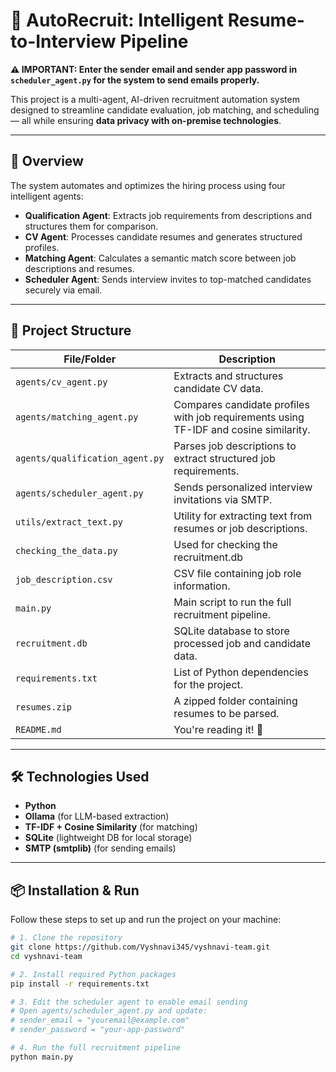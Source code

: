 # 🧠 AutoRecruit: Intelligent Resume-to-Interview Pipeline

**⚠️ IMPORTANT: Enter the sender email and sender app password in `scheduler_agent.py` for the system to send emails properly.**

This project is a multi-agent, AI-driven recruitment automation system designed to streamline candidate evaluation, job matching, and scheduling — all while ensuring **data privacy with on-premise technologies**.

---

## 🚀 Overview

The system automates and optimizes the hiring process using four intelligent agents:

- **Qualification Agent**: Extracts job requirements from descriptions and structures them for comparison.
- **CV Agent**: Processes candidate resumes and generates structured profiles.
- **Matching Agent**: Calculates a semantic match score between job descriptions and resumes.
- **Scheduler Agent**: Sends interview invites to top-matched candidates securely via email.

---

## 🧩 Project Structure

| File/Folder                | Description                                                                 |
|----------------------------|-----------------------------------------------------------------------------|
| `agents/cv_agent.py`       | Extracts and structures candidate CV data.                                 |
| `agents/matching_agent.py` | Compares candidate profiles with job requirements using TF-IDF and cosine similarity. |
| `agents/qualification_agent.py` | Parses job descriptions to extract structured job requirements.         |
| `agents/scheduler_agent.py` | Sends personalized interview invitations via SMTP.                        |
| `utils/extract_text.py`   | Utility for extracting text from resumes or job descriptions.              |
| `checking_the_data.py`    | Used for checking the recruitment.db                  |
| `job_description.csv`     | CSV file containing job role information.                                  |
| `main.py`                 | Main script to run the full recruitment pipeline.                          |
| `recruitment.db`          | SQLite database to store processed job and candidate data.                 |
| `requirements.txt`        | List of Python dependencies for the project.                               |
| `resumes.zip`             | A zipped folder containing resumes to be parsed.                           |
| `README.md`               | You're reading it! 📖                                                       |

---

## 🛠️ Technologies Used

- **Python**
- **Ollama** (for LLM-based extraction)
- **TF-IDF + Cosine Similarity** (for matching)
- **SQLite** (lightweight DB for local storage)
- **SMTP (smtplib)** (for sending emails)

---

## 📦 Installation & Run

Follow these steps to set up and run the project on your machine:

```bash
# 1. Clone the repository
git clone https://github.com/Vyshnavi345/vyshnavi-team.git
cd vyshnavi-team

# 2. Install required Python packages
pip install -r requirements.txt

# 3. Edit the scheduler agent to enable email sending
# Open agents/scheduler_agent.py and update:
# sender_email = "youremail@example.com"
# sender_password = "your-app-password"

# 4. Run the full recruitment pipeline
python main.py
